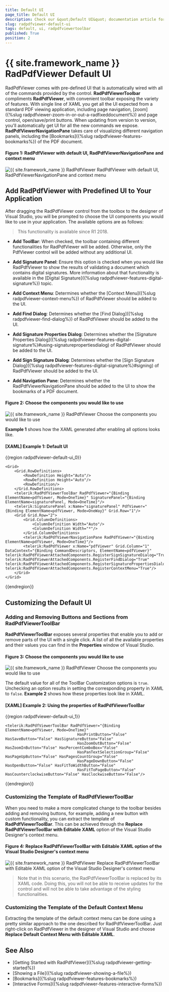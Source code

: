 ```yaml
---
title: Default UI
page_title: Default UI
description: Check our &quot;Default UI&quot; documentation article for the RadPdfViewer {{ site.framework_name }} control.
slug: radpdfviewer-default-ui
tags: default, ui, radpdfviewertoolbar
published: True
position: 2
---
```


# {{ site.framework_name }} RadPdfViewer Default UI

RadPdfViewer comes with pre-defined UI that is automatically wired with all of the commands provided by the control. **RadPdfViewerToolbar** compliments **RadPdfViewer**, with convenient toolbar exposing the variety of features. With single line of XAML you get all the UI expected from a standard PDF viewing application, including page navigation, [zoom]({%slug radpdfviewer-zoom-in-or-out-a-radfixeddocument%}) and page control, open/save/print buttons. When updating from version to version, you'll automatically get UI for all the new commands we expose. **RadPdfViewerNavigationPane** takes care of visualizing different navigation panels, including the [Bookmarks]({%slug radpdfviewer-features-bookmarks%}) of the PDF document.

#### Figure 1: RadPdfViewer with default UI, RadPdfViewerNavigationPane and context menu
![{{ site.framework_name }} RadPdfViewer RadPdfViewer with default UI, RadPdfViewerNavigationPane and context menu](images/RadPdfViewer_defaultUI_00.png)

## Add RadPdfViewer with Predefined UI to Your Application

After dragging the RadPdfViewer control from the toolbox to the designer of Visual Studio, you will be prompted to choose the UI components you would like to use in your application. The available options are as follows:

>This functionality is available since R1 2018.

* **Add ToolBar**: When checked, the toolbar containing different functionalities for RadPdfViewer will be added. Otherwise, only the PdfViewer control will be added without any additional UI.

* **Add Signature Panel**: Ensure this option is checked when you would like RadPdfViewer to show the results of validating a document which contains digital signatures. More information about that functionality is available in the [Digital Signature]({%slug radpdfviewer-features-digital-signature%}) topic.

* **Add Context Menu**: Determines whether the [Context Menu]({%slug radpdfviewer-context-menu%}) of RadPdfViewer should be added to the UI.

* **Add Find Dialog**: Determines whether the [Find Dialog]({%slug radpdfviewer-find-dialog%}) of RadPdfViewer should be added to the UI.

* **Add Signature Properties Dialog**: Determines whether the [Signature Properties Dialog]({%slug radpdfviewer-features-digital-signature%}#using-signaturepropertiesdialog) of RadPdfViewer should be added to the UI.

* **Add Sign Signature Dialog**: Determines whether the [Sign Signature Dialog]({%slug radpdfviewer-features-digital-signature%}#signing) of RadPdfViewer should be added to the UI.

* **Add Navigation Pane**: Determines whether the RadPdfViewerNavigationPane should be added to the UI to show  the bookmarks of a PDF document. 

#### Figure 2: Choose the components you would like to use
![{{ site.framework_name }} RadPdfViewer Choose the components you would like to use](images/RadPdfViewer_defaultUI_01.png)

**Example 1** shows how the XAML generated after enabling all options looks like.

#### [XAML] Example 1: Default UI

{{region radpdfviewer-default-ui_0}}

	<Grid>
	    <Grid.RowDefinitions>
	        <RowDefinition Height="Auto"/>
	        <RowDefinition Height="Auto"/>
	        <RowDefinition/>
	    </Grid.RowDefinitions>
	    <telerik:RadPdfViewerToolBar RadPdfViewer="{Binding ElementName=pdfViewer, Mode=OneTime}" SignaturePanel="{Binding ElementName=signaturePanel, Mode=OneTime}"/>
	    <telerik:SignaturePanel x:Name="signaturePanel" PdfViewer="{Binding ElementName=pdfViewer, Mode=OneWay}" Grid.Row="1"/>
	    <Grid Grid.Row="2">
	        <Grid.ColumnDefinitions>
	            <ColumnDefinition Width="Auto"/>
	            <ColumnDefinition Width="*"/>
	        </Grid.ColumnDefinitions>
	        <telerik:RadPdfViewerNavigationPane RadPdfViewer="{Binding ElementName=pdfViewer, Mode=OneTime}"/>
	        <telerik:RadPdfViewer x:Name="pdfViewer" Grid.Column="1" DataContext="{Binding CommandDescriptors, ElementName=pdfViewer}" telerik:RadPdfViewerAttachedComponents.RegisterSignSignatureDialog="True" telerik:RadPdfViewerAttachedComponents.RegisterFindDialog="True" telerik:RadPdfViewerAttachedComponents.RegisterSignaturePropertiesDialog="True" telerik:RadPdfViewerAttachedComponents.RegisterContextMenu="True"/>
	    </Grid>
	</Grid>
{{endregion}}  
 
## Customizing the Default UI

### Adding and Removing Buttons and Sections from RadPdfViewerToolBar

**RadPdfViewerToolBar** exposes several properties that enable you to add or remove parts of the UI with a single click. A list of all the available properties and their values you can find in the **Properties** window of Visual Studio.

#### Figure 3: Choose the components you would like to use
![{{ site.framework_name }} RadPdfViewer Choose the components you would like to use](images/RadPdfViewer_defaultUI_02.png)

The default value for all of the ToolBar Customization options is `true`. Unchecking an option results in setting the corresponding property in XAML to `false`. **Example 2** shows how these properties look like in XAML.

#### [XAML] Example 2: Using the properties of RadPdfViewerToolBar

{{region radpdfviewer-default-ui_1}}

	<telerik:RadPdfViewerToolBar RadPdfViewer="{Binding ElementName=pdfViewer, Mode=OneTime}" 
	                                HasPrintButton="False" HasSaveButton="False" HasSignatureButton="False" 
	                                HasZoomOutButton="False" HasZoomInButton="False" HasPercentComboBox="False" 
	                                HasPanTextSelectionGroup="False" HasPageUpButton="False" HasPagesCountGroup="False" 
	                                HasPageDownButton="False" HasOpenButton="False" HasFitToWidthButton="False" 
	                                HasFitToPageButton="False" HasCounterclockwiseButton="False" HasClockwiseButton="False"/>
{{endregion}}  


### Customizing the Template of RadPdfViewerToolBar

When you need to make a more complicated change to the toolbar besides adding and removing buttons, for example, adding a new button with custom functionality, you can extract the template of **RadPdfViewerToolBar**. This can be achieved through the **Replace RadPdfViewerToolBar with Editable XAML** option of the Visual Studio Designer's context menu.

#### Figure 4: Replace RadPdfViewerToolBar with Editable XAML option of the Visual Studio Designer's context menu
![{{ site.framework_name }} RadPdfViewer Replace RadPdfViewerToolBar with Editable XAML option of the Visual Studio Designer's context menu](images/RadPdfViewer_defaultUI_03.png)

> Note that in this scenario, the RadPdfViewerToolBar is replaced by its XAML code. Doing this, you will not be able to receive updates for the control and will not be able to take advantage of the styling functionalities. 



### Customizing the Template of the Default Context Menu

Extracting the template of the default context menu can be done using a pretty similar approach to the one described for RadPdfViewerToolBar. Just right-click on RadPdfViewer in the designer of Visual Studio and choose **Replace Default Context Menu with Editable XAML**.

## See Also

* [Getting Started with RadPdfViewer]({%slug radpdfviewer-getting-started%})
* [Showing a File]({%slug radpdfviewer-showing-a-file%})
* [Bookmarks]({%slug radpdfviewer-features-bookmarks%})
* [Interactive Forms]({%slug radpdfviewer-features-interactive-forms%})
